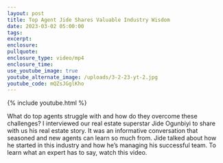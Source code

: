 ```yaml
---
layout: post
title: Top Agent Jide Shares Valuable Industry Wisdom
date: 2023-03-02 05:00:00
tags:
excerpt:
enclosure:
pullquote:
enclosure_type: video/mp4
enclosure_time:
use_youtube_image: true
youtube_alternate_image: /uploads/3-2-23-yt-2.jpg
youtube_code: mQZsJGglKho
---
```

{% include youtube.html %}

What do top agents struggle with and how do they overcome these challenges? I interviewed our real estate superstar Jide Ogunbiyi to share with us his real estate story. It was an informative conversation that seasoned and new agents can learn so much from. Jide talked about how he started in this industry and how he’s managing his successful team. To learn what an expert has to say, watch this video.
